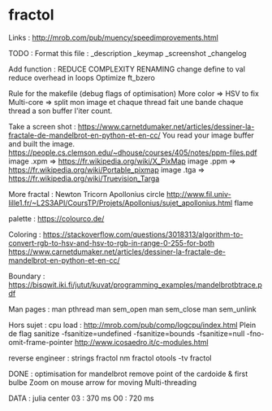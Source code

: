 # fractol
Links :
http://mrob.com/pub/muency/speedimprovements.html


TODO :
Format this file :
_description
_keymap
_screenshot
_changelog

Add function :
REDUCE COMPLEXITY
RENAMING
change define to val reduce overhead in loops
Optimize ft_bzero

Rule for the makefile (debug flags of optimisation)
More color  => HSV to fix
Multi-core  => split mon image et chaque thread fait une bande
chaque thread a son buffer l'iter count.

Take a screen shot :
https://www.carnetdumaker.net/articles/dessiner-la-fractale-de-mandelbrot-en-python-et-en-cc/
You read your image buffer and built the image.
https://people.cs.clemson.edu/~dhouse/courses/405/notes/ppm-files.pdf
image .xpm   => https://fr.wikipedia.org/wiki/X_PixMap
image .ppm  => https://fr.wikipedia.org/wiki/Portable_pixmap
image .tga  => https://fr.wikipedia.org/wiki/Truevision_Targa

More fractal :
Newton
Tricorn
Apollonius circle
http://www.fil.univ-lille1.fr/~L2S3API/CoursTP/Projets/Apollonius/sujet_apollonius.html
flame

palette :
https://colourco.de/

Coloring :
https://stackoverflow.com/questions/3018313/algorithm-to-convert-rgb-to-hsv-and-hsv-to-rgb-in-range-0-255-for-both
https://www.carnetdumaker.net/articles/dessiner-la-fractale-de-mandelbrot-en-python-et-en-cc/

Boundary :
https://bisqwit.iki.fi/jutut/kuvat/programming_examples/mandelbrotbtrace.pdf

Man pages :
man pthread
man sem_open
man sem_close
man sem_unlink

Hors sujet :
cpu load : http://mrob.com/pub/comp/logcpu/index.html
Plein de flag sanitize
 -fsanitize=undefined -fsanitize=bounds -fsanitize=null -fno-omit-frame-pointer
http://www.icosaedro.it/c-modules.html

reverse engineer :
strings fractol
nm fractol
otools -tv fractol

DONE :
optimisation for mandelbrot remove point of the cardoide & first bulbe
Zoom on mouse
arrow for moving
Multi-threading

DATA :
julia center
03 : 370 ms
O0 : 720 ms
